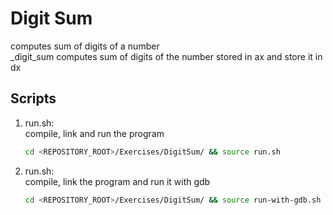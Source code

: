 # Digit Sum
computes sum of digits of a number<br />
_digit_sum computes sum of digits of the number stored in ax and store it in dx

## Scripts
 1. run.sh: <br />
    compile, link and run the program <br />
    ```bash
    cd <REPOSITORY_ROOT>/Exercises/DigitSum/ && source run.sh
    ```
 
 2. run.sh: <br />
    compile, link the program and run it with gdb <br />
    ```bash
    cd <REPOSITORY_ROOT>/Exercises/DigitSum/ && source run-with-gdb.sh
    ```
